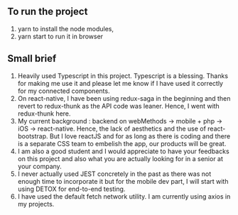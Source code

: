 ## To run the project 
1. yarn to install the node modules,
2. yarn start to run it in browser

## Small brief 
1. Heavily used Typescript in this project.  Typescript is a blessing.  Thanks for making me use it and please let me know if I have used it correctly for my connected       components.
2. On react-native, I have been using redux-saga in the beginning and then revert to redux-thunk as the API code was leaner.  Hence, I went with redux-thunk here.
3. My current background : backend on webMethods -> mobile + php -> iOS -> react-native. Hence, the lack of aesthetics and the use of react-bootstrap.
   But I love reactJS and for as long as there is coding and there is a separate CSS team to embelish the app, our products will be great.
4. I am also a good student and I would appreciate to have your feedbacks on this project and also what you are actually looking for in a senior at your company.
5. I never actually used JEST concretely in the past as there was not enough time to incorporate it but for the mobile dev part, I will start with using DETOX for 
   end-to-end testing.
6. I have used the default fetch network utility.  I am currently using axios in my projects.